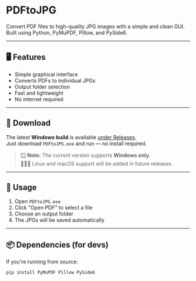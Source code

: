 # PDFtoJPG

Convert PDF files to high-quality JPG images with a simple and clean GUI.  
Built using Python, PyMuPDF, Pillow, and PySide6.

---

## 🖥️ Features

- Simple graphical interface
- Converts PDFs to individual JPGs
- Output folder selection
- Fast and lightweight
- No internet required

---

## 💾 Download

The latest **Windows build** is available [under Releases](https://github.com/Crinklebine/PDFtoJPG/releases).  
Just download `PDFtoJPG.exe` and run — no install required.

> 🪟 **Note:** The current version supports **Windows only**.  
> 🐧🧑‍💻 Linux and macOS support will be added in future releases.

---

## 🚀 Usage

1. Open `PDFtoJPG.exe`
2. Click "Open PDF" to select a file
3. Choose an output folder
4. The JPGs will be saved automatically

---

## 📦 Dependencies (for devs)

If you're running from source:

```bash
pip install PyMuPDF Pillow PySide6
